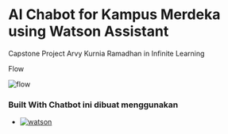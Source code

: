 # AI Chabot for Kampus Merdeka using Watson Assistant
Capstone Project Arvy Kurnia Ramadhan in Infinite Learning 

Flow 

![flow](https://github.com/ArvyKR/arvykr.github.io/assets/95832640/9e35b30b-5be3-4ddb-884f-76dcd6bc1fae)


### Built With Chatbot ini dibuat menggunakan 

* [![watson][watson]][watson]


  [watson]: https://img.shields.io/badge/watson-assistant-blue
